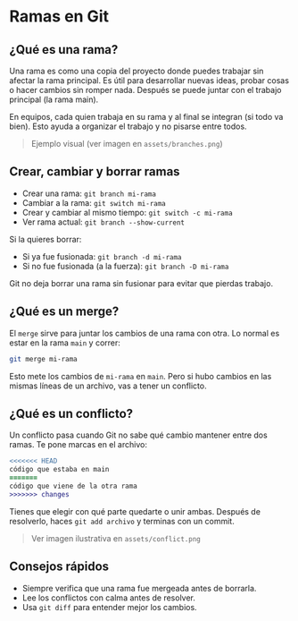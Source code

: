 # Ramas en Git

## ¿Qué es una rama?

Una rama es como una copia del proyecto donde puedes trabajar sin afectar la rama principal. Es útil para desarrollar nuevas ideas, probar cosas o hacer cambios sin romper nada. Después se puede juntar con el trabajo principal (la rama main).

En equipos, cada quien trabaja en su rama y al final se integran (si todo va bien). Esto ayuda a organizar el trabajo y no pisarse entre todos.

> Ejemplo visual (ver imagen en `assets/branches.png`)

## Crear, cambiar y borrar ramas

- Crear una rama: `git branch mi-rama`
- Cambiar a la rama: `git switch mi-rama`
- Crear y cambiar al mismo tiempo: `git switch -c mi-rama`
- Ver rama actual: `git branch --show-current`

Si la quieres borrar:

- Si ya fue fusionada:
  `git branch -d mi-rama`
- Si no fue fusionada (a la fuerza):
  `git branch -D mi-rama`

Git no deja borrar una rama sin fusionar para evitar que pierdas trabajo.

## ¿Qué es un merge?

El `merge` sirve para juntar los cambios de una rama con otra. Lo normal es estar en la rama `main` y correr:

```bash
git merge mi-rama
```

Esto mete los cambios de `mi-rama` en `main`. Pero si hubo cambios en las mismas líneas de un archivo, vas a tener un conflicto.

## ¿Qué es un conflicto?

Un conflicto pasa cuando Git no sabe qué cambio mantener entre dos ramas. Te pone marcas en el archivo:

```diff
<<<<<<< HEAD
código que estaba en main
=======
código que viene de la otra rama
>>>>>>> changes
```

Tienes que elegir con qué parte quedarte o unir ambas. Después de resolverlo, haces `git add archivo` y terminas con un commit.

> Ver imagen ilustrativa en `assets/conflict.png`

## Consejos rápidos

- Siempre verifica que una rama fue mergeada antes de borrarla.
- Lee los conflictos con calma antes de resolver.
- Usa `git diff` para entender mejor los cambios.
